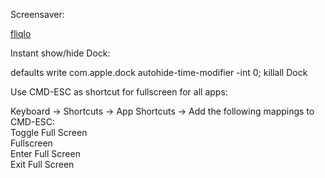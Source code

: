 Screensaver:

<a href="http://fliqlo.com">fliqlo</a>
<br />

Instant show/hide Dock:

defaults write com.apple.dock autohide-time-modifier -int 0; killall Dock


Use CMD-ESC as shortcut for fullscreen for all apps:

Keyboard -> Shortcuts -> App Shortcuts -> Add the following mappings to CMD-ESC: <br />
Toggle Full Screen  <br />
Fullscreen          <br />
Enter Full Screen   <br />
Exit Full Screen    <br />



